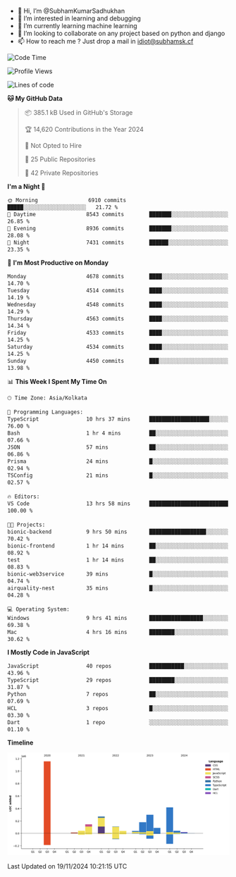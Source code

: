 - 👋 Hi, I’m @SubhamKumarSadhukhan
- 👀 I’m interested in learning and debugging
- 🌱 I’m currently learning machine learning
- 💞️ I’m looking to collaborate on any project based on python and django
- 📫 How to reach me ?
      Just drop a mail in idiot@subhamsk.cf

<!---
SubhamKumarSadhukhan/SubhamKumarSadhukhan is a ✨ special ✨ repository because its `README.md` (this file) appears on your GitHub profile.
You can click the Preview link to take a look at your changes.
--->


<!--START_SECTION:waka-->
![Code Time](http://img.shields.io/badge/Code%20Time-2%2C636%20hrs%2054%20mins-blue)

![Profile Views](http://img.shields.io/badge/Profile%20Views-1-blue)

![Lines of code](https://img.shields.io/badge/From%20Hello%20World%20I%27ve%20Written-2.8%20million%20lines%20of%20code-blue)

**🐱 My GitHub Data** 

> 📦 385.1 kB Used in GitHub's Storage 
 > 
> 🏆 14,620 Contributions in the Year 2024
 > 
> 🚫 Not Opted to Hire
 > 
> 📜 25 Public Repositories 
 > 
> 🔑 42 Private Repositories 
 > 
**I'm a Night 🦉** 

```text
🌞 Morning                6910 commits        █████░░░░░░░░░░░░░░░░░░░░   21.72 % 
🌆 Daytime                8543 commits        ███████░░░░░░░░░░░░░░░░░░   26.85 % 
🌃 Evening                8936 commits        ███████░░░░░░░░░░░░░░░░░░   28.08 % 
🌙 Night                  7431 commits        ██████░░░░░░░░░░░░░░░░░░░   23.35 % 
```
📅 **I'm Most Productive on Monday** 

```text
Monday                   4678 commits        ████░░░░░░░░░░░░░░░░░░░░░   14.70 % 
Tuesday                  4514 commits        ████░░░░░░░░░░░░░░░░░░░░░   14.19 % 
Wednesday                4548 commits        ████░░░░░░░░░░░░░░░░░░░░░   14.29 % 
Thursday                 4563 commits        ████░░░░░░░░░░░░░░░░░░░░░   14.34 % 
Friday                   4533 commits        ████░░░░░░░░░░░░░░░░░░░░░   14.25 % 
Saturday                 4534 commits        ████░░░░░░░░░░░░░░░░░░░░░   14.25 % 
Sunday                   4450 commits        ███░░░░░░░░░░░░░░░░░░░░░░   13.98 % 
```


📊 **This Week I Spent My Time On** 

```text
🕑︎ Time Zone: Asia/Kolkata

💬 Programming Languages: 
TypeScript               10 hrs 37 mins      ███████████████████░░░░░░   76.00 % 
Bash                     1 hr 4 mins         ██░░░░░░░░░░░░░░░░░░░░░░░   07.66 % 
JSON                     57 mins             ██░░░░░░░░░░░░░░░░░░░░░░░   06.86 % 
Prisma                   24 mins             █░░░░░░░░░░░░░░░░░░░░░░░░   02.94 % 
TSConfig                 21 mins             █░░░░░░░░░░░░░░░░░░░░░░░░   02.57 % 

🔥 Editors: 
VS Code                  13 hrs 58 mins      █████████████████████████   100.00 % 

🐱‍💻 Projects: 
bionic-backend           9 hrs 50 mins       ██████████████████░░░░░░░   70.42 % 
bionic-frontend          1 hr 14 mins        ██░░░░░░░░░░░░░░░░░░░░░░░   08.92 % 
test                     1 hr 14 mins        ██░░░░░░░░░░░░░░░░░░░░░░░   08.83 % 
bionic-web3service       39 mins             █░░░░░░░░░░░░░░░░░░░░░░░░   04.74 % 
airquality-nest          35 mins             █░░░░░░░░░░░░░░░░░░░░░░░░   04.28 % 

💻 Operating System: 
Windows                  9 hrs 41 mins       █████████████████░░░░░░░░   69.38 % 
Mac                      4 hrs 16 mins       ████████░░░░░░░░░░░░░░░░░   30.62 % 
```

**I Mostly Code in JavaScript** 

```text
JavaScript               40 repos            ███████████░░░░░░░░░░░░░░   43.96 % 
TypeScript               29 repos            ████████░░░░░░░░░░░░░░░░░   31.87 % 
Python                   7 repos             ██░░░░░░░░░░░░░░░░░░░░░░░   07.69 % 
HCL                      3 repos             █░░░░░░░░░░░░░░░░░░░░░░░░   03.30 % 
Dart                     1 repo              ░░░░░░░░░░░░░░░░░░░░░░░░░   01.10 % 
```



**Timeline**

![Lines of Code chart](https://raw.githubusercontent.com/SubhamKumarSadhukhan/SubhamKumarSadhukhan/main/assets/bar_graph.png)


 Last Updated on 19/11/2024 10:21:15 UTC
<!--END_SECTION:waka-->
